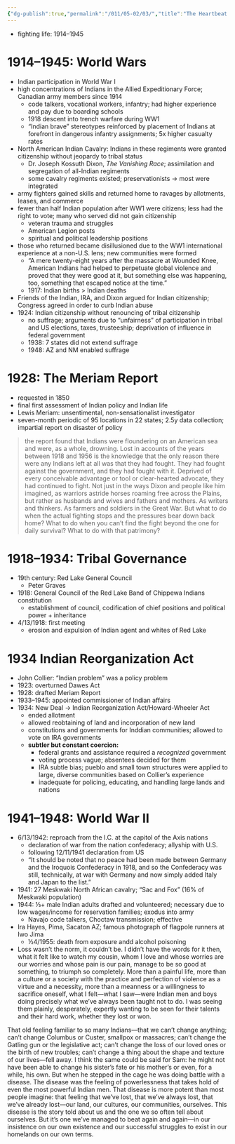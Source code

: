 ```yaml
---
{"dg-publish":true,"permalink":"/011/05-02/03/","title":"The Heartbeat of Wounded Knee, Chapter 3","tags":["ETHNS350"]}
---
```


- fighting life: 1914–1945
# 1914–1945: World Wars
- Indian participation in World War I
- high concentrations of Indians in the Allied Expeditionary Force; Canadian army members since 1914
	- code talkers, vocational workers, infantry; had higher experience and pay due to boarding schools
	- 1918 descent into trench warfare during WW1
	- “Indian brave” stereotypes reinforced by placement of Indians at forefront in dangerous infantry assignments; 5x higher casualty rates
- North American Indian Cavalry: Indians in these regiments were granted citizenship without jeopardy to tribal status
	- Dr. Joseph Kossuth Dixon, *The Vanishing Race*; assimilation and segregation of all-Indian regiments
	- some cavalry regiments existed; preservationists → most were integrated
- army fighters gained skills and returned home to ravages by allotments, leases, and commerce
- fewer than half Indian population after WW1 were citizens; less had the right to vote; many who served did not gain citizenship
	- veteran trauma and struggles
	- American Legion posts
	- spiritual and political leadership positions
- those who returned became disillusioned due to the WW1 international experience at a non-U.S. lens; new communities were formed
	- “A mere twenty-eight years after the massacre at Wounded Knee, American Indians had helped to perpetuate global violence and proved that they were good at it, but something else was happening, too, something that escaped notice at the time.”
	- 1917: Indian births > Indian deaths
- Friends of the Indian, IRA, and Dixon argued for Indian citizenship; Congress agreed in order to curb Indian abuse
- 1924: Indian citizenship without renouncing of tribal citizenship
	- no suffrage; arguments due to “unfairness” of participation in tribal and US elections, taxes, trusteeship; deprivation of influence in federal government
	- 1938: 7 states did not extend suffrage
	- 1948: AZ and NM enabled suffrage
# 1928: The Meriam Report
- requested in 1850
- final first assessment of Indian policy and Indian life
- Lewis Meriam: unsentimental, non-sensationalist investigator
- seven-month periodic of 95 locations in 22 states; 2.5y data collection; impartial report on disaster of policy
> the report found that Indians were floundering on an American sea and were, as a whole, drowning. Lost in accounts of the years between 1918 and 1956 is the knowledge that the only reason there were any Indians left at all was that they had fought. They had fought against the government, and they had fought with it. Deprived of every conceivable advantage or tool or clear-hearted advocate, they had continued to fight. Not just in the ways Dixon and people like him imagined, as warriors astride horses roaming free across the Plains, but rather as husbands and wives and fathers and mothers. As writers and thinkers. As farmers and soldiers in the Great War. But what to do when the actual fighting stops and the pressures bear down back home? What to do when you can’t find the fight beyond the one for daily survival? What to do with that patrimony?
# 1918–1934: Tribal Governance
- 19th century: Red Lake General Council
	- Peter Graves
- 1918: General Council of the Red Lake Band of Chippewa Indians constitution
	- establishment of council, codification of chief positions and political power + inheritance
- 4/13/1918: first meeting
	- erosion and expulsion of Indian agent and whites of Red Lake
# 1934 Indian Reorganization Act
- John Collier: “Indian problem” was a policy problem
- 1923: overturned Dawes Act
- 1928: drafted Meriam Report
- 1933–1945: appointed commissioner of Indian affairs
- 1934: New Deal → Indian Reorganization Act/Howard-Wheeler Act
	- ended allotment
	- allowed reobtaining of land and incorporation of new land
	- constitutions and governments for Inddian communities; allowed to vote on IRA governments
	- **subtler but constant coercion:**
		- federal grants and assistance required a *recognized* government
		- voting process vague; absentees decided for them
		- IRA subtle bias; pueblo and small town structures were applied to large, diverse communities based on Collier’s experience
		- inadequate for policing, educating, and handling large lands and nations
# 1941–1948: World War II
- 6/13/1942: reproach from the I.C. at the capitol of the Axis nations
	- declaration of war from the nation confederacy; allyship with U.S.
	- following 12/11/1941 declaration from US
	- “It should be noted that no peace had been made between Germany and the Iroquois Confederacy in 1918, and so the Confederacy was still, technically, at war with Germany and now simply added Italy and Japan to the list.”
- 1941: 27 Meskwaki North African cavalry; “Sac and Fox” (16% of Meskwaki population)
- 1944: ⅓+ male Indian adults drafted and volunteered; necessary due to low wages/income for reservation families; exodus into army
	- Navajo code talkers, Choctaw transmission; effective
- Ira Hayes, Pima, Sacaton AZ; famous photograph of flagpole runners at Iwo Jima
	- ½4/1955: death from exposure andd alcohol poisoning
- Loss wasn’t the norm, it couldn’t be. I didn’t have the words for it then, what it felt like to watch my cousin, whom I love and whose worries are our worries and whose pain is our pain, manage to be so good at something, to triumph so completely. More than a painful life, more than a culture or a society with the practice and perfection of violence as a virtue and a necessity, more than a meanness or a willingness to sacrifice oneself, what I felt—what I saw—were Indian men and boys doing precisely what we’ve always been taught not to do. I was seeing them plainly, desperately, expertly wanting to be seen for their talents and their hard work, whether they lost or won.

That old feeling familiar to so many Indians—that we can’t change anything; can’t change Columbus or Custer, smallpox or massacres; can’t change the Gatling gun or the legislative act; can’t change the loss of our loved ones or the birth of new troubles; can’t change a thing about the shape and texture of our lives—fell away. I think the same could be said for Sam: he might not have been able to change his sister’s fate or his mother’s or even, for a while, his own. But when he stepped in the cage he was doing battle with a disease. The disease was the feeling of powerlessness that takes hold of even the most powerful Indian men. That disease is more potent than most people imagine: that feeling that we’ve lost, that we’ve always lost, that we’ve already lost—our land, our cultures, our communities, ourselves. This disease is the story told about us and the one we so often tell about ourselves. But it’s one we’ve managed to beat again and again—in our insistence on our own existence and our successful struggles to exist in our homelands on our own terms.